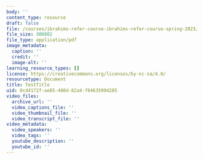 ```yaml
---
body: ''
content_type: resource
draft: false
file: /courses/ibrahims-refer-course-ibrahims-refer-course-spring-2023/testpdf.pdf
file_size: 300802
file_type: application/pdf
image_metadata:
  caption: ''
  credit: ''
  image-alt: ''
learning_resource_types: []
license: https://creativecommons.org/licenses/by-nc-sa/4.0/
resourcetype: Document
title: TestTitle
uid: 0cd4172f-ae85-480d-82a4-f84635994285
video_files:
  archive_url: ''
  video_captions_file: ''
  video_thumbnail_file: ''
  video_transcript_file: ''
video_metadata:
  video_speakers: ''
  video_tags: ''
  youtube_description: ''
  youtube_id: ''
---
```

